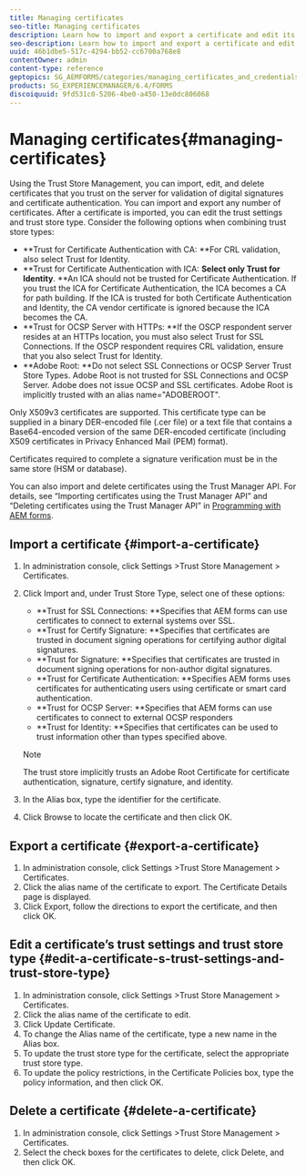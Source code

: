```yaml
---
title: Managing certificates
seo-title: Managing certificates
description: Learn how to import and export a certificate and edit its trust settings.
seo-description: Learn how to import and export a certificate and edit its trust settings.
uuid: 46b1dbe5-517c-4294-bb52-cc6700a768e8
contentOwner: admin
content-type: reference
geptopics: SG_AEMFORMS/categories/managing_certificates_and_credentials
products: SG_EXPERIENCEMANAGER/6.4/FORMS
discoiquuid: 9fd531c0-5206-4be0-a450-13e0dc806068
---
```


# Managing certificates{#managing-certificates}

Using the Trust Store Management, you can import, edit, and delete certificates that you trust on the server for validation of digital signatures and certificate authentication. You can import and export any number of certificates. After a certificate is imported, you can edit the trust settings and trust store type. Consider the following options when combining trust store types:

* **Trust for Certificate Authentication with CA: **For CRL validation, also select Trust for Identity.
* **Trust for Certificate Authentication with ICA: **Select only Trust for Identity**. **An ICA should not be trusted for Certificate Authentication. If you trust the ICA for Certificate Authentication, the ICA becomes a CA for path building. If the ICA is trusted for both Certificate Authentication and Identity, the CA vendor certificate is ignored because the ICA becomes the CA.
* **Trust for OCSP Server with HTTPs: **If the OSCP respondent server resides at an HTTPs location, you must also select Trust for SSL Connections. If the OSCP respondent requires CRL validation, ensure that you also select Trust for Identity.
* **Adobe Root: **Do not select SSL Connections or OCSP Server Trust Store Types. Adobe Root is not trusted for SSL Connections and OCSP Server. Adobe does not issue OCSP and SSL certificates. Adobe Root is implicitly trusted with an alias name="ADOBEROOT".

Only X509v3 certificates are supported. This certificate type can be supplied in a binary DER-encoded file (.cer file) or a text file that contains a Base64-encoded version of the same DER-encoded certificate (including X509 certificates in Privacy Enhanced Mail (PEM) format).

Certificates required to complete a signature verification must be in the same store (HSM or database).

You can also import and delete certificates using the Trust Manager API. For details, see “Importing certificates using the Trust Manager API” and “Deleting certificates using the Trust Manager API” in [Programming with AEM forms](https://www.adobe.com/go/learn_aemforms_programming_63).

## Import a certificate {#import-a-certificate}

1. In administration console, click Settings &gt;Trust Store Management &gt; Certificates.
1. Click Import and, under Trust Store Type, select one of these options:

    * **Trust for SSL Connections: **Specifies that AEM forms can use certificates to connect to external systems over SSL. 
    * **Trust for Certify Signature: **Specifies that certificates are trusted in document signing operations for certifying author digital signatures. 
    * **Trust for Signature: **Specifies that certificates are trusted in document signing operations for non-author digital signatures. 
    * **Trust for Certificate Authentication: **Specifies AEM forms uses certificates for authenticating users using certificate or smart card authentication.
    * **Trust for OCSP Server: **Specifies that AEM forms can use certificates to connect to external OCSP responders
    * **Trust for Identity: **Specifies that certificates can be used to trust information other than types specified above.

   >[!NOTE]
   >
   >The trust store implicitly trusts an Adobe Root Certificate for certificate authentication, signature, certify signature, and identity.

1. In the Alias box, type the identifier for the certificate.
1. Click Browse to locate the certificate and then click OK.

## Export a certificate {#export-a-certificate}

1. In administration console, click Settings &gt;Trust Store Management &gt; Certificates. 
1. Click the alias name of the certificate to export. The Certificate Details page is displayed.
1. Click Export, follow the directions to export the certificate, and then click OK.

## Edit a certificate’s trust settings and trust store type {#edit-a-certificate-s-trust-settings-and-trust-store-type}

1. In administration console, click Settings &gt;Trust Store Management &gt; Certificates. 
1. Click the alias name of the certificate to edit.
1. Click Update Certificate.
1. To change the Alias name of the certificate, type a new name in the Alias box.
1. To update the trust store type for the certificate, select the appropriate trust store type.
1. To update the policy restrictions, in the Certificate Policies box, type the policy information, and then click OK.

## Delete a certificate {#delete-a-certificate}

1. In administration console, click Settings &gt;Trust Store Management &gt; Certificates.
1. Select the check boxes for the certificates to delete, click Delete, and then click OK.

